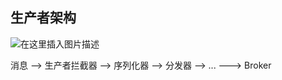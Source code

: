 
## 生产者架构

![在这里插入图片描述](https://img-blog.csdnimg.cn/20200713162238318.png?x-oss-process=image/watermark,type_ZmFuZ3poZW5naGVpdGk,shadow_10,text_aHR0cHM6Ly9ibG9nLmNzZG4ubmV0L3UwMTM4Mzc4MjU=,size_16,color_FFFFFF,t_70)

消息 --> 生产者拦截器 --> 序列化器 --> 分发器 --> ... ---> Broker